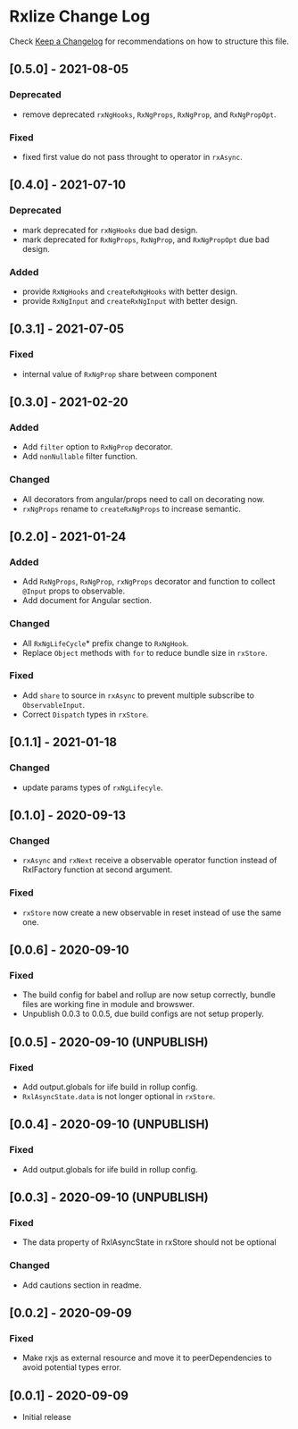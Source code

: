 # Rxlize Change Log

Check [Keep a Changelog](http://keepachangelog.com/) for recommendations on how to structure this file.

## [0.5.0] - 2021-08-05

### Deprecated

- remove deprecated `rxNgHooks`, `RxNgProps`, `RxNgProp`, and `RxNgPropOpt`.

### Fixed

- fixed first value do not pass throught to operator in `rxAsync`.

## [0.4.0] - 2021-07-10

### Deprecated

- mark deprecated for `rxNgHooks` due bad design.
- mark deprecated for `RxNgProps`, `RxNgProp`, and `RxNgPropOpt` due bad design.

### Added

- provide `RxNgHooks` and `createRxNgHooks` with better design.
- provide `RxNgInput` and `createRxNgInput` with better design.

## [0.3.1] - 2021-07-05

### Fixed

- internal value of `RxNgProp` share between component

## [0.3.0] - 2021-02-20

### Added

- Add `filter` option to `RxNgProp` decorator.
- Add `nonNullable` filter function.

### Changed

- All decorators from angular/props need to call on decorating now.
- `rxNgProps` rename to `createRxNgProps` to increase semantic.

## [0.2.0] - 2021-01-24

### Added

- Add `RxNgProps`, `RxNgProp`, `rxNgProps` decorator and function to collect `@Input` props to observable.
- Add document for Angular section.

### Changed

- All `RxNgLifeCycle`\* prefix change to `RxNgHook`.
- Replace `Object` methods with `for` to reduce bundle size in `rxStore`.

### Fixed

- Add `share` to source in `rxAsync` to prevent multiple subscribe to `ObservableInput`.
- Correct `Dispatch` types in `rxStore`.

## [0.1.1] - 2021-01-18

### Changed

- update params types of `rxNgLifecyle`.

## [0.1.0] - 2020-09-13

### Changed

- `rxAsync` and `rxNext` receive a observable operator function instead of RxlFactory function at second argument.

### Fixed

- `rxStore` now create a new observable in reset instead of use the same one.

## [0.0.6] - 2020-09-10

### Fixed

- The build config for babel and rollup are now setup correctly, bundle files are working fine in module and browswer.
- Unpublish 0.0.3 to 0.0.5, due build configs are not setup properly.

## [0.0.5] - 2020-09-10 (UNPUBLISH)

### Fixed

- Add output.globals for iife build in rollup config.
- `RxlAsyncState.data` is not longer optional in `rxStore`.

## [0.0.4] - 2020-09-10 (UNPUBLISH)

### Fixed

- Add output.globals for iife build in rollup config.

## [0.0.3] - 2020-09-10 (UNPUBLISH)

### Fixed

- The data property of RxlAsyncState in rxStore should not be optional

### Changed

- Add cautions section in readme.

## [0.0.2] - 2020-09-09

### Fixed

- Make rxjs as external resource and move it to peerDependencies to avoid potential types error.

## [0.0.1] - 2020-09-09

- Initial release
